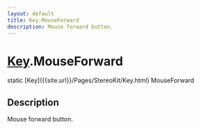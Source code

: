 ```yaml
---
layout: default
title: Key.MouseForward
description: Mouse forward button.
---
```

# [Key]({{site.url}}/Pages/StereoKit/Key.html).MouseForward

<div class='signature' markdown='1'>
static [Key]({{site.url}}/Pages/StereoKit/Key.html) MouseForward
</div>

## Description
Mouse forward button.

